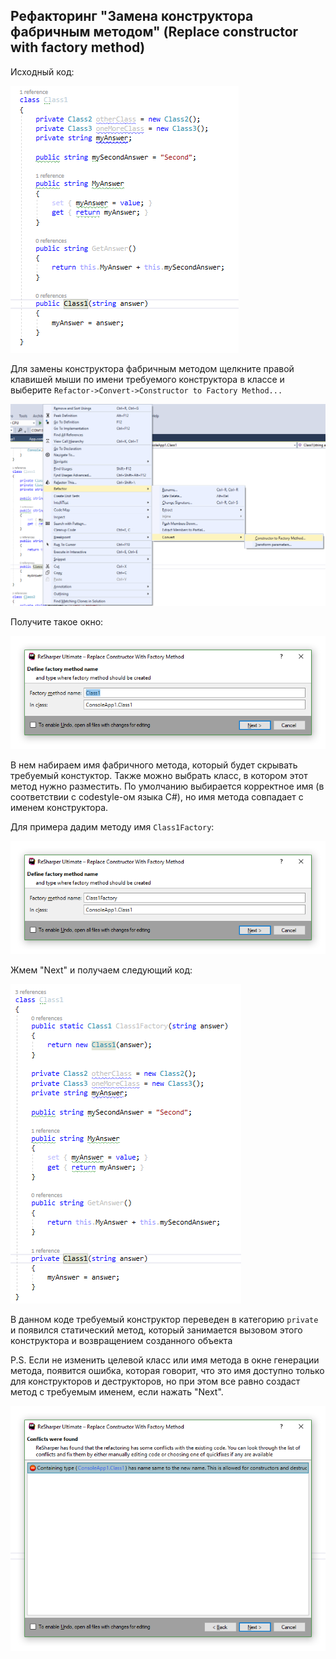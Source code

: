 ## Рефакторинг "Замена конструктора фабричным методом" (Replace constructor with factory method)

Исходный код:

![pic1](pictures/replace_constructor_with_factory_method/1.png)

Для замены конструктора фабричным методом щелкните правой клавишей мыши по имени требуемого конструктора в классе и выберите `Refactor->Convert->Constructor to Factory Method...`

![pic1](pictures/replace_constructor_with_factory_method/2.png)

Получите такое окно:

![pic1](pictures/replace_constructor_with_factory_method/3.png)

В нем набираем имя фабричного метода, который будет скрывать требуемый констуктор. Также можно выбрать класс, в котором этот метод нужно разместить. По умолчанию выбирается корректное имя (в соответствии с codestyle-ом языка C#), но имя метода совпадает с именем конструктора. 

Для примера дадим методу имя `Class1Factory`:

![pic1](pictures/replace_constructor_with_factory_method/4.png)

Жмем "Next" и получаем следующий код:

![pic1](pictures/replace_constructor_with_factory_method/5.png)

В данном коде требуемый конструктор переведен в категорию `private` и появился статический метод, который занимается вызовом этого конструктора и возвращением созданного объекта

P.S. Если не изменить целевой класс или имя метода в окне генерации метода, появится ошибка, которая говорит, что это имя доступно только для конструкторов и деструкторов, но при этом все равно создаст метод с требуемым именем, если нажать "Next".

![pic1](pictures/replace_constructor_with_factory_method/6.png)